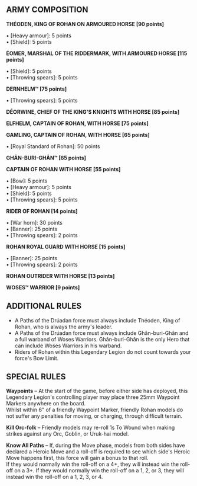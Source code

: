 ﻿## ARMY COMPOSITION

<div class="unitCard" markdown>

**THÉODEN, KING OF ROHAN ON ARMOURED HORSE [90 points]**

• [Heavy armour]: 5 points  
• [Shield]: 5 points  

**ÉOMER, MARSHAL OF THE RIDDERMARK, WITH ARMOURED HORSE [115 points]**

• [Shield]: 5 points  
• [Throwing spears]: 5 points  

**DERNHELM™ [75 points]**

• [Throwing spears]: 5 points  

**DÉORWINE, CHIEF OF THE KING'S KNIGHTS WITH HORSE [85 points]**

**ELFHELM, CAPTAIN OF ROHAN, WITH HORSE [75 points]**

**GAMLING, CAPTAIN OF ROHAN, WITH HORSE [65 points]**

• [Royal Standard of Rohan]: 50 points  

**GHÂN-BURI-GHÂN™ [65 points]**

**CAPTAIN OF ROHAN WITH HORSE [55 points]**

• [Bow]: 5 points  
• [Heavy armour]: 5 points  
• [Shield]: 5 points  
• [Throwing spears]: 5 points  

**RIDER OF ROHAN [14 points]**

• [War horn]: 30 points  
• [Banner]: 25 points  
• [Throwing spears]: 2 points  

**ROHAN ROYAL GUARD WITH HORSE [15 points]**

• [Banner]: 25 points  
• [Throwing spears]: 2 points  

**ROHAN OUTRIDER WITH HORSE [13 points]**

**WOSES™ WARRIOR [9 points]**

</div>

## ADDITIONAL RULES

- A Paths of the Drúadan force must always include Théoden, King of Rohan, who is always the army's leader.
- A Paths of the Drúadan force must always include Ghân-buri-Ghân and a full warband of Woses Warriors. Ghân-buri-Ghân is the only Hero that can include Woses Warriors in his warband.
- Riders of Rohan within this Legendary Legion do not count towards your force's Bow Limit.

## SPECIAL RULES

**Waypoints** – At the start of the game, before either side has deployed, this Legendary Legion's controlling player may place three 25mm Waypoint Markers anywhere on the board.  
Whilst within 6" of a friendly Waypoint Marker, friendly Rohan models do not suffer any penalties for moving, or charging, through difficult terrain.

**Kill Orc-folk** – Friendly models may re-roll 1s To Wound when making strikes against any Orc, Goblin, or Uruk-hai model.

**Know All Paths** – If, during the Move phase, models from both sides have declared a Heroic Move and a roll-off is required to see which side's Heroic Move happens first, this force will gain a bonus to that roll.  
If they would normally win the roll-off on a 4+, they will instead win the roll-off on a 3+. If they would normally win the roll-off on a 1, 2, or 3, they will instead win the roll-off on a 1, 2, 3, or 4.
